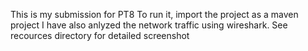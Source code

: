 This is my submission for PT8 
To run it, import the project as a maven project
I have also anlyzed the network traffic using wireshark.
See recources directory for detailed screenshot